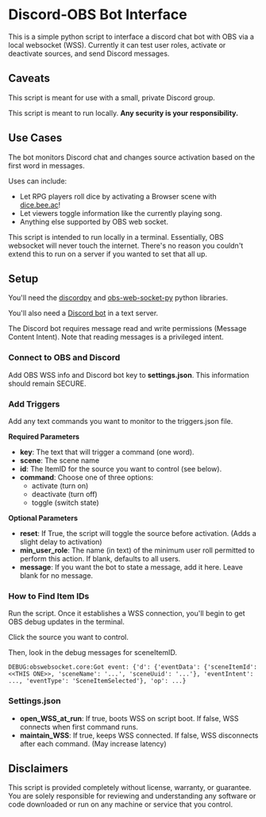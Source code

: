 # Discord-OBS Bot Interface

This is a simple python script to interface a discord chat bot with OBS via a local websocket (WSS). Currently it can test user roles, activate or deactivate sources, and send Discord messages.

## Caveats

This script is meant for use with a small, private Discord group.

This script is meant to run locally. **Any security is your responsibility.**

## Use Cases

The bot monitors Discord chat and changes source activation based on the first word in messages.

Uses can include:

- Let RPG players roll dice by activating a Browser scene with [dice.bee.ac](http://dice.bee.ac)! 
- Let viewers toggle information like the currently playing song. 
- Anything else supported by OBS web socket. 

This script is intended to run locally in a terminal. Essentially, OBS websocket will never touch the internet. There's no reason you couldn't extend this to run on a server if you wanted to set that all up.

## Setup
You'll need the [discordpy](https://discordpy.readthedocs.io/en/stable/index.html) and [obs-web-socket-py](https://github.com/Elektordi/obs-websocket-py) python libraries.

You'll also need a [Discord bot](https://discordpy.readthedocs.io/en/stable/discord.html#discord-intro) in a text server.

The Discord bot requires message read and write permissions (Message Content Intent). Note that reading messages is a privileged intent.

### Connect to OBS and Discord

Add OBS WSS info and Discord bot key to **settings.json**. This information should remain SECURE.

### Add Triggers

Add any text commands you want to monitor to the triggers.json file.

**Required Parameters**
- **key**: The text that will trigger a command (one word).
- **scene**: The scene name
- **id**: The ItemID for the source you want to control (see below).
- **command**: Choose one of three options:
    - activate (turn on)
    - deactivate (turn off) 
    - toggle (switch state)

**Optional Parameters**
- **reset**: If True, the script will toggle the source before activation. (Adds a slight delay to activation)
- **min_user_role**: The name (in text) of the minimum user roll permitted to perform this action. If blank, defaults to all users.
- **message**: If you want the bot to state a message, add it here. Leave blank for no message.

### How to Find Item IDs

Run the script. Once it establishes a WSS connection, you'll begin to get OBS debug updates in the terminal.

Click the source you want to control.

Then, look in the debug messages for sceneItemID.

```
DEBUG:obswebsocket.core:Got event: {'d': {'eventData': {'sceneItemId': <<THIS ONE>>, 'sceneName': '...', 'sceneUuid': '...'}, 'eventIntent': ..., 'eventType': 'SceneItemSelected'}, 'op': ...}
```

### Settings.json

- **open_WSS_at_run**: If true, boots WSS on script boot. If false, WSS connects when first command runs.
- **maintain_WSS**: If true, keeps WSS connected. If false, WSS disconnects after each command. (May increase latency)

## Disclaimers

This script is provided completely without license, warranty, or guarantee. You are solely responsible for reviewing and understanding any software or code downloaded or run on any machine or service that you control.
